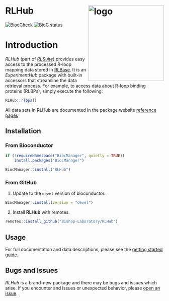 # RLHub <img src="https://rlbase-data.s3.amazonaws.com/misc/assets/whitebgRLHub+Logo.png" align="right" alt="logo" width="240" style = "border: none; float: right;">

<!-- badges: start -->

[![BiocCheck](https://github.com/Bishop-Laboratory/RLHub/workflows/BiocCheck/badge.svg)](https://github.com/Bishop-Laboratory/RLHub/actions) [![BioC status](http://www.bioconductor.org/shields/build/release/bioc/RLHub.svg)](https://bioconductor.org/checkResults/release/bioc-LATEST/RLHub)

<!-- badges: end -->


# Introduction

*RLHub* (part of [*RLSuite*](https://gccri.bishop-lab.uthscsa.edu/rlsuite/)) provides easy access to the processed R-loop mapping data stored in [RLBase](https://github.com/Bishop-Laboratory/RLBase). It is an *ExperimentHub* package with built-in accessors that streamline the data retrieval process. For example, to access data about R-loop binding proteins (RLBPs), simply execute the following:

```r
RLHub::rlbps()
```

All data sets in RLHub are documented in the package website [reference pages](https://bishop-laboratory.github.io/RLHub/reference/index.html)

## Installation

### From Bioconductor

```r
if (!requireNamespace("BiocManager", quietly = TRUE))
    install.packages("BiocManager")

BiocManager::install("RLHub")
```

### From GitHub

1. Update to the `devel` version of bioconductor. 

```r
BiocManager::install(version = "devel")
```

2. Install **RLHub** with remotes.

``` r
remotes::install_github("Bishop-Laboratory/RLHub")
```

## Usage

For full documentation and data descriptions, please see the [getting started guide](https://bishop-laboratory.github.io/RLHub/articles/RLHub.html).

## Bugs and Issues

*RLHub* is a brand-new package and there may be bugs and issues which arise. If you encounter and issues or
unexpected behavior, please [open an issue](https://github.com/Bishop-Laboratory/RLHub/issues).
